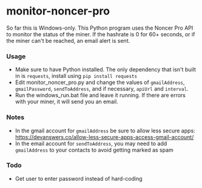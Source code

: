# monitor-noncer-pro
So far this is Windows-only. This Python program uses the Noncer Pro API to monitor the status of the miner. If the hashrate is 0 for 60+ seconds, or if the miner can't be reached, an email alert is sent.

### Usage
- Make sure to have Python installed. The only dependency that isn't built in is `requests`, install using `pip install requests`
- Edit monitor_noncer_pro.py and change the values of `gmailAddress`, `gmailPassword`, `sendToAddress`, and if necessary, `apiUrl` and `interval`.
- Run the windows_run.bat file and leave it running. If there are errors with your miner, it will send you an email.

### Notes
- In the gmail account for `gmailAddress` be sure to allow less secure apps: https://devanswers.co/allow-less-secure-apps-access-gmail-account/
- In the email account for `sendToAddress`, you may need to add `gmailAddress` to your contacts to avoid getting marked as spam

### Todo
- Get user to enter password instead of hard-coding
